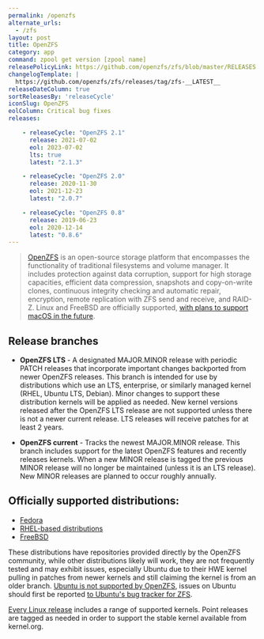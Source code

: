 ```yaml
---
permalink: /openzfs
alternate_urls:
  - /zfs
layout: post
title: OpenZFS
category: app
command: zpool get version [zpool name]
releasePolicyLink: https://github.com/openzfs/zfs/blob/master/RELEASES.md
changelogTemplate: |
  https://github.com/openzfs/zfs/releases/tag/zfs-__LATEST__
releaseDateColumn: true
sortReleasesBy: 'releaseCycle'
iconSlug: OpenZFS
eolColumn: Critical bug fixes
releases:

    - releaseCycle: "OpenZFS 2.1"
      release: 2021-07-02
      eol: 2023-07-02
      lts: true
      latest: "2.1.3"

    - releaseCycle: "OpenZFS 2.0"
      release: 2020-11-30
      eol: 2021-12-23
      latest: "2.0.7"

    - releaseCycle: "OpenZFS 0.8"
      release: 2019-06-23
      eol: 2020-12-14
      latest: "0.8.6"
---
```


> [OpenZFS](https://openzfs.github.io/openzfs-docs/) is an open-source storage platform that encompasses the functionality of traditional filesystems and volume manager. It includes protection against data corruption, support for high storage capacities, efficient data compression, snapshots and copy-on-write clones, continuous integrity checking and automatic repair, encryption, remote replication with ZFS send and receive, and RAID-Z. Linux and FreeBSD are officially supported, [with plans to support macOS in the future](https://github.com/openzfs/zfs/pull/12110).  

## Release branches

- **OpenZFS LTS** - A designated MAJOR.MINOR release with periodic PATCH releases that incorporate important changes backported from newer OpenZFS releases. This branch is intended for use by distributions which use an LTS, enterprise, or similarly managed kernel (RHEL, Ubuntu LTS, Debian). Minor changes to support these distribution kernels will be applied as needed. New kernel versions released after the OpenZFS LTS release are not supported unless there is not a newer current release. LTS releases will receive patches for at least 2 years. 

- **OpenZFS current** - Tracks the newest MAJOR.MINOR release. This branch includes support for the latest OpenZFS features and recently releases kernels. When a new MINOR release is tagged the previous MINOR release will no longer be maintained (unless it is an LTS release). New MINOR releases are planned to occur roughly annually.

## Officially supported distributions: 

- [Fedora](https://openzfs.github.io/openzfs-docs/Getting%20Started/Fedora/index.html)
- [RHEL-based distributions](https://openzfs.github.io/openzfs-docs/Getting%20Started/RHEL-based%20distro/index.html)
- [FreeBSD](https://openzfs.github.io/openzfs-docs/Getting%20Started/FreeBSD.html)

These distributions have repositories provided directly by the OpenZFS community, while other distributions likely will work, they are not frequently tested and may exhibit issues, especially Ubuntu due to their HWE kernel pulling in patches from newer kernels and still claiming the kernel is from an older branch. [Ubuntu is not supported by OpenZFS](https://github.com/openzfs/zfs/issues/10333), issues on Ubuntu should first be reported [to Ubuntu's bug tracker for ZFS](https://bugs.launchpad.net/ubuntu/+source/zfs-linux).

[Every Linux release][zol] includes a range of supported kernels. Point releases are tagged as needed in order to support the stable kernel available from kernel.org.

[zol]: https://zfsonlinux.org/ "ZFS On Linux"
